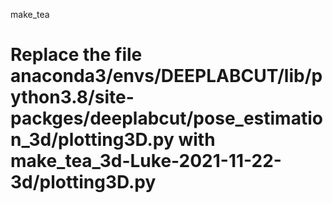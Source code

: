 make_tea
# Replace the file anaconda3/envs/DEEPLABCUT/lib/python3.8/site-packges/deeplabcut/pose_estimation_3d/plotting3D.py with make_tea_3d-Luke-2021-11-22-3d/plotting3D.py
